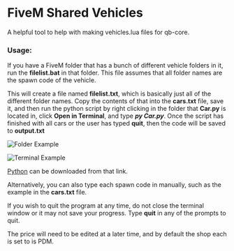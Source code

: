 # FiveM Shared Vehicles
 A helpful tool to help with making vehicles.lua files for qb-core.

### Usage:

If you have a FiveM folder that has a bunch of different vehicle folders in it, run the **filelist.bat** in that folder. This file assumes that all folder names are the spawn code of the vehicle. 

This will create a file named **filelist.txt**, which is basically just all of the different folder names. Copy the contents of that into the **cars.txt** file, save it, and then run the python script by right clicking in the folder that **Car.py** is located in, click **Open in Terminal**, and type ***py Car.py***. Once the script has finished with all cars or the user has typed **quit**, then the code will be saved to **output.txt**

![Folder Example](https://i.imgur.com/SsmIsYU.png)

![Terminal Example](https://i.imgur.com/o6pm4iO.png)

[Python](https://www.python.org/downloads/) can be downloaded from that link.

Alternatively, you can also type each spawn code in manually, such as the example in the **cars.txt** file.

If you wish to quit the program at any time, do not close the terminal window or it may not save your progress. Type **quit** in any of the prompts to quit.

The price will need to be edited at a later time, and by default the shop each is set to is PDM. 